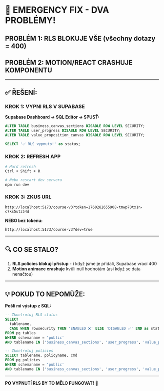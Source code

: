 # 🚨 EMERGENCY FIX - DVA PROBLÉMY!

## PROBLÉM 1: RLS BLOKUJE VŠE (všechny dotazy = 400)
## PROBLÉM 2: MOTION/REACT CRASHUJE KOMPONENTU

---

## ✅ ŘEŠENÍ:

### KROK 1: VYPNI RLS V SUPABASE

**Supabase Dashboard → SQL Editor → SPUSŤ:**

```sql
ALTER TABLE business_canvas_sections DISABLE ROW LEVEL SECURITY;
ALTER TABLE user_progress DISABLE ROW LEVEL SECURITY;  
ALTER TABLE value_proposition_canvas DISABLE ROW LEVEL SECURITY;

SELECT '✅ RLS vypnuto!' as status;
```

### KROK 2: REFRESH APP

```bash
# Hard refresh
Ctrl + Shift + R

# Nebo restart dev serveru
npm run dev
```

### KROK 3: ZKUS URL

```
http://localhost:5173/course-v3?token=1760282655908-tmwp70tx1n-c7ks5utz54d
```

**NEBO bez tokenu:**

```
http://localhost:5173/course-v3?dev=true
```

---

## 🔍 CO SE STALO?

1. **RLS policies blokují přístup** - i když jsme je přidali, Supabase vrací 400
2. **Motion animace crashuje** kvůli null hodnotám (asi když se data nenačtou)

---

## 💡 POKUD TO NEPOMŮŽE:

**Pošli mi výstup z SQL:**

```sql
-- Zkontroluj RLS status
SELECT 
  tablename,
  CASE WHEN rowsecurity THEN 'ENABLED ❌' ELSE 'DISABLED ✅' END as status
FROM pg_tables 
WHERE schemaname = 'public'
AND tablename IN ('business_canvas_sections', 'user_progress', 'value_proposition_canvas');

-- Zkontroluj policies
SELECT tablename, policyname, cmd 
FROM pg_policies 
WHERE schemaname = 'public'
AND tablename IN ('business_canvas_sections', 'user_progress', 'value_proposition_canvas');
```

---

**PO VYPNUTÍ RLS BY TO MĚLO FUNGOVAT!** 🎯
